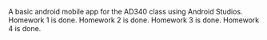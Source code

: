 A basic android mobile app for the AD340 class using Android Studios.
Homework 1 is done.
Homework 2 is done.
Homework 3 is done.
Homework 4 is done.
